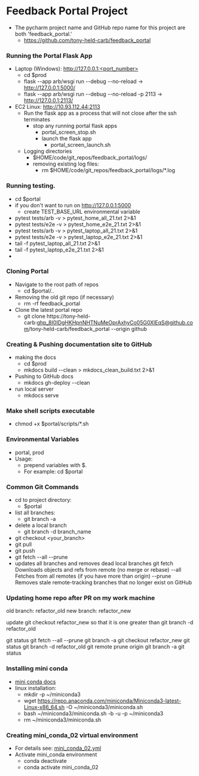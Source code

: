 # Feedback Portal Project

* The pycharm project name and GitHub repo name for this project are both 'feedback_portal.'
  * https://github.com/tony-held-carb/feedback_portal

### Running the Portal Flask App
* Laptop (Windows): http://127.0.0.1:<port_number>
    * cd $prod
    * flask --app arb/wsgi run --debug --no-reload          -> http://127.0.0.1:5000/
    * flask --app arb/wsgi run --debug --no-reload -p 2113  -> http://127.0.0.1:2113/  
* EC2 Linux: http://10.93.112.44:2113
  * Run the flask app as a process that will not close after the ssh terminates
    * stop any running portal flask apps
        * portal_screen_stop.sh
      * launch the flask app
        * portal_screen_launch.sh
  * Logging directories
    * $HOME/code/git_repos/feedback_portal/logs/
    * removing existing log files:
      * rm $HOME/code/git_repos/feedback_portal/logs/*.log

### Running testing.
  * cd $portal
  * if you don't want to run on http://127.0.0.1:5000
    * create TEST_BASE_URL environmental variable
  * pytest tests/arb -v  > pytest_home_all_21.txt 2>&1
  * pytest tests/e2e -v  > pytest_home_e2e_21.txt 2>&1
  * pytest tests/arb -v  > pytest_laptop_all_21.txt 2>&1
  * pytest tests/e2e -v  > pytest_laptop_e2e_21.txt 2>&1
  * tail -f pytest_laptop_all_21.txt 2>&1
  * tail -f pytest_laptop_e2e_21.txt 2>&1
  * 
### Cloning Portal
* Navigate to the root path of repos
  * cd $portal/..
* Removing the old git repo (if necessary)
  * rm -rf feedback_portal
* Clone the latest portal repo
  * git clone https://tony-held-carb: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@github.com/tony-held-carb/feedback_portal  --origin github

### Creating & Pushing documentation site to GitHub
* making the docs
  * cd $prod
  * mkdocs build --clean > mkdocs_clean_build.txt 2>&1
* Pushing to GitHub docs
  * mkdocs gh-deploy --clean
* run local server
  * mkdocs serve

### Make shell scripts executable
  * chmod +x $portal/scripts/*.sh

### Environmental Variables
  * portal, prod
  * Usage: 
    * prepend variables with $.  
    * For example: cd $portal

### Common Git Commands
  * cd to project directory:
    * $portal
  * list all branches:
    * git branch -a
  * delete a local branch
    * git branch -d branch_name
  * git checkout <your_branch>
  * git pull
  * git push
  * git fetch --all --prune 
  * updates all branches and removes dead local branches
        git fetch   Downloads objects and refs from remote (no merge or rebase)
        --all       Fetches from all remotes (if you have more than origin)
        --prune     Removes stale remote-tracking branches that no longer exist on GitHub

### Updating home repo after PR on my work machine
old branch: refactor_old
new branch: refactor_new

update                            git checkout refactor_new
so that it is one greater than    git branch -d refactor_old

git status
git fetch --all --prune
git branch -a
git checkout refactor_new
git status
git branch -d refactor_old
git remote prune origin
git branch -a
git status

### Installing mini conda
  * [mini conda docs](https://docs.conda.io/projects/conda/en/latest/user-guide/install/linux.html)
  * linux installation:
    * mkdir -p ~/miniconda3
    * wget https://repo.anaconda.com/miniconda/Miniconda3-latest-Linux-x86_64.sh -O ~/miniconda3/miniconda.sh
    * bash ~/miniconda3/miniconda.sh -b -u -p ~/miniconda3
    * rm ~/miniconda3/miniconda.sh

### Creating mini_conda_02 virtual environment
  * For details see: [mini_conda_02.yml](admin/mini_conda_02.yml) 
* Activate mini_conda environment
  * conda deactivate
  * conda activate mini_conda_02
